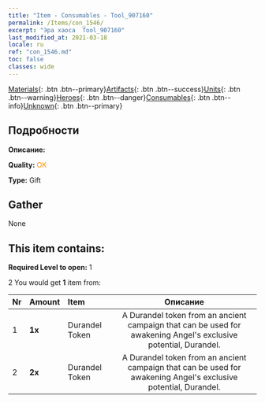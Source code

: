 ```yaml
---
title: "Item - Consumables - Tool_907160"
permalink: /Items/con_1546/
excerpt: "Эра хаоса  Tool_907160"
last_modified_at: 2021-03-18
locale: ru
ref: "con_1546.md"
toc: false
classes: wide
---
```

 [Materials](/ru/Items/){: .btn .btn--primary}[Artifacts](/ru/Items/Artifacts/){: .btn .btn--success}[Units](/ru/Items/Units/){: .btn .btn--warning}[Heroes](/ru/Items/Heroes/){: .btn .btn--danger}[Consumables](/ru/Items/Consumables/){: .btn .btn--info}[Unknown](/ru/Items/Unknown/){: .btn .btn--primary}

## Подробности
 **Описание:** 

 **Quality:** <span style="color: #FF8C00">OK</span>

 **Type:** Gift

## Gather

  None

## This item contains:

 **Required Level to open:** 1

 2 You would get **1** item  from:

  | Nr | Amount |     Item    | Описание |
  |:---|:-------|:------------|:-----------:|
  | 1 |  **1x** | Durandel Token | A Durandel token from an ancient campaign that can be used for awakening Angel's exclusive potential, Durandel.  | 
  | 2 |  **2x** | Durandel Token | A Durandel token from an ancient campaign that can be used for awakening Angel's exclusive potential, Durandel.  | 
